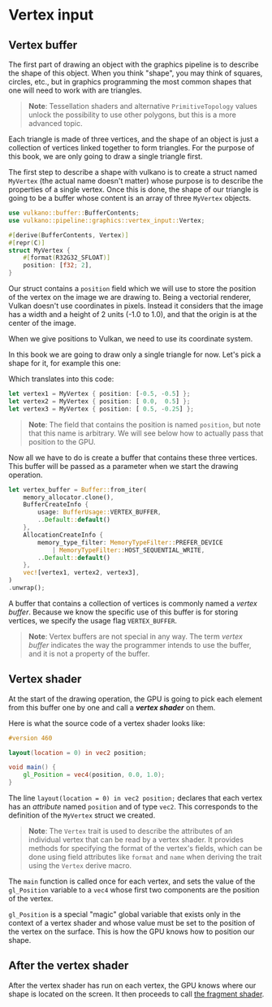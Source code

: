# Vertex input

## Vertex buffer

The first part of drawing an object with the graphics pipeline is to describe the shape of this
object. When you think "shape", you may think of squares, circles, etc., but in graphics
programming the most common shapes that one will need to work with are triangles.

> **Note**: Tessellation shaders and alternative `PrimitiveTopology` values unlock the possibility 
> to use other polygons, but this is a more advanced topic.

Each triangle is made of three vertices, and the shape of an object is just a collection of
vertices linked together to form triangles. For the purpose of this book, we are only going to
draw a single triangle first.

The first step to describe a shape with vulkano is to create a struct named `MyVertex` (the actual
name doesn't matter) whose purpose is to describe the properties of a single vertex. Once this is
done, the shape of our triangle is going to be a buffer whose content is an array of three
`MyVertex` objects.

```rust
use vulkano::buffer::BufferContents;
use vulkano::pipeline::graphics::vertex_input::Vertex;

#[derive(BufferContents, Vertex)]
#[repr(C)]
struct MyVertex {
    #[format(R32G32_SFLOAT)]
    position: [f32; 2],
}
```

Our struct contains a `position` field which we will use to store the position of the vertex on the 
image we are drawing to. Being a vectorial renderer, Vulkan doesn't use coordinates in pixels. 
Instead it considers that the image has a width and a height of 2 units (-1.0 to 1.0), and that the
origin is at the center of the image.

<center><object data="guide-vertex-input-1.svg"></object></center>

When we give positions to Vulkan, we need to use its coordinate system.

In this book we are going to draw only a single triangle for now. Let's pick a shape for it,
for example this one:

<center><object data="guide-vertex-input-2.svg"></object></center>

Which translates into this code:

```rust
let vertex1 = MyVertex { position: [-0.5, -0.5] };
let vertex2 = MyVertex { position: [ 0.0,  0.5] };
let vertex3 = MyVertex { position: [ 0.5, -0.25] };
```

> **Note**: The field that contains the position is named `position`, but note that this name is
> arbitrary. We will see below how to actually pass that position to the GPU.

Now all we have to do is create a buffer that contains these three vertices. This buffer
will be passed as a parameter when we start the drawing operation.

```rust
let vertex_buffer = Buffer::from_iter(
    memory_allocator.clone(),
    BufferCreateInfo {
        usage: BufferUsage::VERTEX_BUFFER,
        ..Default::default()
    },
    AllocationCreateInfo {
        memory_type_filter: MemoryTypeFilter::PREFER_DEVICE
            | MemoryTypeFilter::HOST_SEQUENTIAL_WRITE,
        ..Default::default()
    },
    vec![vertex1, vertex2, vertex3],
)
.unwrap();
```

A buffer that contains a collection of vertices is commonly named a *vertex buffer*. Because we
know the specific use of this buffer is for storing vertices, we specify the usage flag 
`VERTEX_BUFFER`.

> **Note**: Vertex buffers are not special in any way. The term *vertex buffer* indicates the way 
> the programmer intends to use the buffer, and it is not a property of the buffer.

## Vertex shader

At the start of the drawing operation, the GPU is going to pick each element from this buffer one
by one and call a ***vertex shader*** on them.

Here is what the source code of a vertex shader looks like:

```glsl
#version 460

layout(location = 0) in vec2 position;

void main() {
    gl_Position = vec4(position, 0.0, 1.0);
}
```

The line `layout(location = 0) in vec2 position;` declares that each vertex has an *attribute* 
named `position` and of type `vec2`. This corresponds to the definition of the `MyVertex` struct we 
created.

> **Note**: The `Vertex` trait is used to describe the attributes of an individual vertex that 
> can be read by a vertex shader. It provides methods for specifying the format of the vertex's 
> fields, which can be done using field attributes like `format` and `name` when deriving the 
> trait using the `Vertex` derive macro.

The `main` function is called once for each vertex, and sets the value of the `gl_Position`
variable to a `vec4` whose first two components are the position of the vertex.

`gl_Position` is a special "magic" global variable that exists only in the context of a vertex
shader and whose value must be set to the position of the vertex on the surface. This is how the
GPU knows how to position our shape.

## After the vertex shader

After the vertex shader has run on each vertex, the GPU knows where our shape is located on the
screen. It then proceeds to call [the fragment shader](03-fragment-shader.html).
